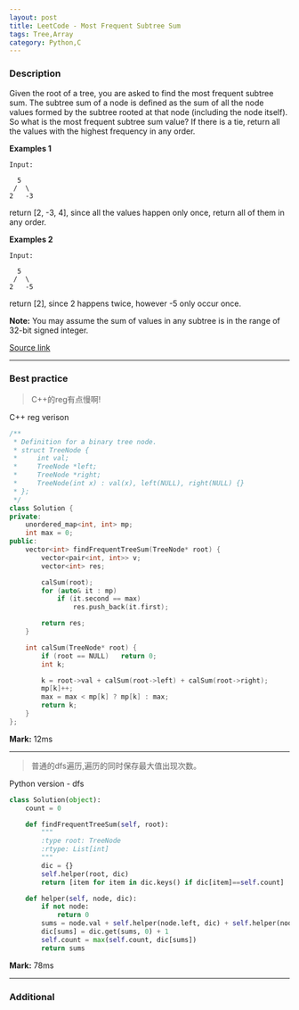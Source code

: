 ```yaml
---
layout: post
title: LeetCode - Most Frequent Subtree Sum
tags: Tree,Array
category: Python,C
---
```



### Description
Given the root of a tree, you are asked to find the most frequent subtree sum. The subtree sum of a node is defined as the sum of all the node values formed by the subtree rooted at that node (including the node itself). So what is the most frequent subtree sum value? If there is a tie, return all the values with the highest frequency in any order.

**Examples 1**

```
Input:

  5
 /  \
2   -3
```

return [2, -3, 4], since all the values happen only once, return all of them in any order.

**Examples 2**

```
Input:

  5
 /  \
2   -5
```

return [2], since 2 happens twice, however -5 only occur once.

**Note:** You may assume the sum of values in any subtree is in the range of 32-bit signed integer.

[Source link](https://leetcode.com/problems/most-frequent-subtree-sum/#/description)

__________

### Best practice

>C++的reg有点慢啊!

C++ reg verison

```c++
/**
 * Definition for a binary tree node.
 * struct TreeNode {
 *     int val;
 *     TreeNode *left;
 *     TreeNode *right;
 *     TreeNode(int x) : val(x), left(NULL), right(NULL) {}
 * };
 */
class Solution {
private:
    unordered_map<int, int> mp;
    int max = 0;
public:
    vector<int> findFrequentTreeSum(TreeNode* root) {
        vector<pair<int, int>> v;
        vector<int> res;

        calSum(root);
        for (auto& it : mp)
            if (it.second == max)
                res.push_back(it.first);

        return res;
    }

    int calSum(TreeNode* root) {
        if (root == NULL)   return 0;
        int k;

        k = root->val + calSum(root->left) + calSum(root->right);
        mp[k]++;
        max = max < mp[k] ? mp[k] : max;
        return k;
    }
};
```

**Mark:** 12ms

****


>普通的dfs遍历,遍历的同时保存最大值出现次数。

Python version - dfs

```python
class Solution(object):
    count = 0

    def findFrequentTreeSum(self, root):
        """
        :type root: TreeNode
        :rtype: List[int]
        """
        dic = {}
        self.helper(root, dic)
        return [item for item in dic.keys() if dic[item]==self.count]

    def helper(self, node, dic):
        if not node:
            return 0
        sums = node.val + self.helper(node.left, dic) + self.helper(node.right, dic)
        dic[sums] = dic.get(sums, 0) + 1
        self.count = max(self.count, dic[sums])
        return sums
```

**Mark:** 78ms

__________
### Additional
